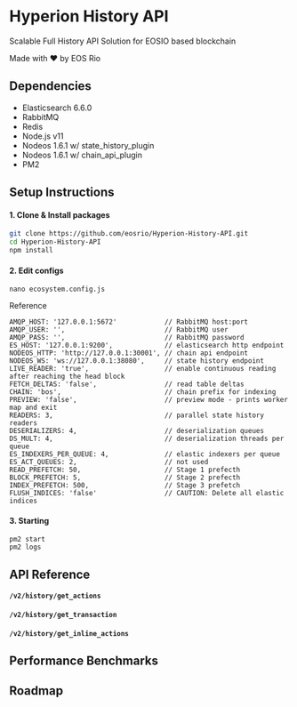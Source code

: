 # Hyperion History API
Scalable Full History API Solution for EOSIO based blockchain

Made with ♥️ by EOS Rio

## Dependencies

 - Elasticsearch 6.6.0
 - RabbitMQ
 - Redis
 - Node.js v11
 - Nodeos 1.6.1 w/ state_history_plugin
 - Nodeos 1.6.1 w/ chain_api_plugin
 - PM2
 
## Setup Instructions

#### 1. Clone & Install packages
```bash
git clone https://github.com/eosrio/Hyperion-History-API.git
cd Hyperion-History-API
npm install
```

#### 2. Edit configs
`nano ecosystem.config.js`

Reference
```
AMQP_HOST: '127.0.0.1:5672'            // RabbitMQ host:port
AMQP_USER: '',                         // RabbitMQ user
AMQP_PASS: '',                         // RabbitMQ password
ES_HOST: '127.0.0.1:9200',             // elasticsearch http endpoint
NODEOS_HTTP: 'http://127.0.0.1:30001', // chain api endpoint
NODEOS_WS: 'ws://127.0.0.1:38080',     // state history endpoint
LIVE_READER: 'true',                   // enable continuous reading after reaching the head block
FETCH_DELTAS: 'false',                 // read table deltas
CHAIN: 'bos',                          // chain prefix for indexing
PREVIEW: 'false',                      // preview mode - prints worker map and exit
READERS: 3,                            // parallel state history readers
DESERIALIZERS: 4,                      // deserialization queues
DS_MULT: 4,                            // deserialization threads per queue
ES_INDEXERS_PER_QUEUE: 4,              // elastic indexers per queue
ES_ACT_QUEUES: 2,                      // not used
READ_PREFETCH: 50,                     // Stage 1 prefecth
BLOCK_PREFETCH: 5,                     // Stage 2 prefecth
INDEX_PREFETCH: 500,                   // Stage 3 prefetch
FLUSH_INDICES: 'false'                 // CAUTION: Delete all elastic indices
```
 
 #### 3. Starting
 
 ```
 pm2 start
 pm2 logs
 ```
 
 
## API Reference
 
#### `/v2/history/get_actions`
 
#### `/v2/history/get_transaction`

#### `/v2/history/get_inline_actions`
 
## Performance Benchmarks

## Roadmap
